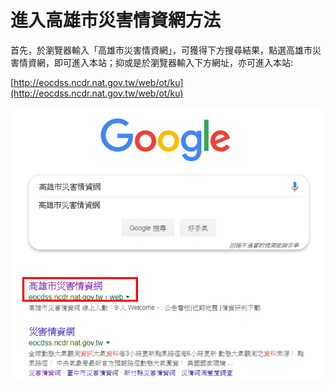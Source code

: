# 進入高雄市災害情資網方法

首先，於瀏覽器輸入「高雄市災害情資網」，可獲得下方搜尋結果，點選高雄市災害情資網，即可進入本站；抑或是於瀏覽器輸入下方網址，亦可進入本站:

[http://eocdss.ncdr.nat.gov.tw/web/ot/ku](http://eocdss.ncdr.nat.gov.tw/web/ot/ku)

![1568200681835](../assets/1568200681835.png)
